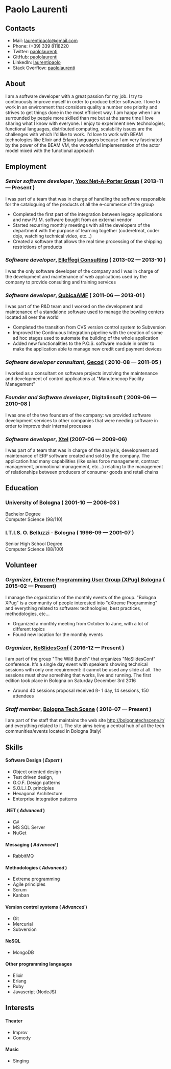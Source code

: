 Paolo Laurenti
============
## Contacts
- Mail: [laurentipaolo@gmail.com](laurentipaolo@gmail.com)
- Phone: (+39) 339 8118220
- Twitter: [paololaurenti](https://twitter.com/paololaurenti)
- GitHub: [paololaurenti](https://github.com/PaoloLaurenti)
- LinkedIn: [laurentipaolo](https://it.linkedin.com/in/laurentipaolo)
- Stack Overflow: [paololaurenti](http://stackoverflow.com/story/paololaurenti)

## About

I am a software developer with a great passion for my job. I try to continuously improve myself in order to produce better software. I love to work in an environment that considers quality a number one priority and strives to get things done in the most efficient way. I am happy when I am surrounded by people more skilled than me but at the same time I love sharing what I know with everyone. I enjoy to experiment new technologies; functional languages, distributed computing, scalability issues are the challenges with which I'd like to work. I'd love to work with BEAM technologies like Elixir and Erlang languages because I am very fascinated by the power of the BEAM VM, the wonderful implementation of the actor model mixed with the functional approach

## Employment

### *Senior software developer*, [Yoox Net-A-Porter Group](http://www.ynap.com) ( 2013-11 — Present )

I was part of a team that was in charge of handling the software responsible for the cataloguing of the products of all the e-commerce of the group
- Completed the first part of the integration between legacy applications and new P.I.M. software bought from an external vendor
- Started recurring monthly meetings with all the developers of the department with the purpose of learning together (coderetreat, coder dojo, watching technical video, etc...)
- Created a software that allows the real time processing of the shipping restrictions of products

### *Software developer*, [Elleffegi Consulting](http://www.elleffegiconsulting.com) ( 2013-02 — 2013-10 )

I was the only software developer of the company and I was in charge of the development and maintenance of web applications used by the company to provide consulting and training services

### *Software developer*, [QubicaAMF](https://www.qubicaamf.com/) ( 2011-06 — 2013-01 )

I was part of the R&D team and I worked on the development and maintenance of a standalone software used to manage the bowling centers located all over the world
- Completed the transition from CVS version control system to Subversion
- Improved the Continuous Integration pipeline with the creation of some ad hoc stages used to automate the building of the whole application
- Added new functionalities to the P.O.S. software module in order to make the application able to manage new credit card payment devices

### *Software developer consultant*, [Gecod](https://www.linkedin.com/company/gecod) ( 2010-08 — 2011-05 )

I worked as a consultant on software projects involving the maintenance and development of control applications at "Manutencoop Facility Management"

### *Founder and Software developer*, Digitalinsoft ( 2009-06 — 2010-08 )

I was one of the two founders of the company: we provided software development services to other companies that were needing software in order to improve their internal processes

### *Software developer*, [Xtel](http://www.kantarretail.com/xtel/) (2007-06 — 2009-06)

I was part of a team that was in charge of the analysis, development and maintenance of ERP software created and sold by the company. The application had many capabilities (like sales force management, contract management, promotional management, etc...) relating to the management of relationships between producers of consumer goods and retail chains

## Education

### University of Bologna ( 2001-10 — 2006-03 )
Bachelor Degree   
Computer Science (98/110)

### I.T.I.S. O. Belluzzi - Bologna ( 1996-09 — 2001-07 )
Senior High School Degree   
Computer Science (88/100)

## Volunteer

### *Organizer*, [Extreme Programming User Group (XPug) Bologna](http://glokta.biodec.com/cgi-bin/mailman/listinfo/bologna-xpug) ( 2015-02 — Present)

I manage the organization of the monthly events of the group. "Bologna XPug" is a community of people interested into  "eXtreme Programming" and everything related to software: technologies, best practices, methodologies, etc...
- Organized a monthly meeting from October to June, with a lot of different topics
- Found new location for the monthly events

### *Organizer*, [NoSlidesConf](http://www.noslidesconf.net/) ( 2016-12 — Present )

I am part of the group "The Wild Bunch" that organizes "NoSlidesConf" conference. It's a single day event with speakers showing technical sessions with only one requirement: it cannot be used any slide at all. The sessions must show something that works, live and running. The first edition took place in Bologna on Saturday December 3rd 2016
- Around 40 sessions proposal received
ß- 1 day, 14 sessions, 150 attendees

### *Staff member*, [Bologna Tech Scene](http://bolognatechscene.it/) ( 2016-07 — Present )

I am part of the staff that maintains the web site http://bolognatechscene.it/ and everything related to it. The site aims being a central hub of all the tech communities/events located in Bologna (Italy)

## Skills

#### Software Design ( *Expert* )
- Object oriented design
- Test driven design,
- G.O.F. Design patterns
- S.O.L.I.D. principles
- Hexagonal Architecture
- Enterprise integration patterns


#### .NET ( *Advanced* )
- C#
- MS SQL Server
- NuGet


#### Messaging ( *Advanced* )
- RabbitMQ


#### Methodologies ( *Advanced* )
- Extreme programming
- Agile principles
- Scrum
- Kanban


#### Version control systems ( *Advanced* )
- Git
- Mercurial
- Subversion


#### NoSQL
- MongoDB


#### Other programming languages
- Elixir
- Erlang
- Ruby
- Javascript (NodeJS)

## Interests

#### Theater
- Improv
- Comedy

#### Music
- Singing
